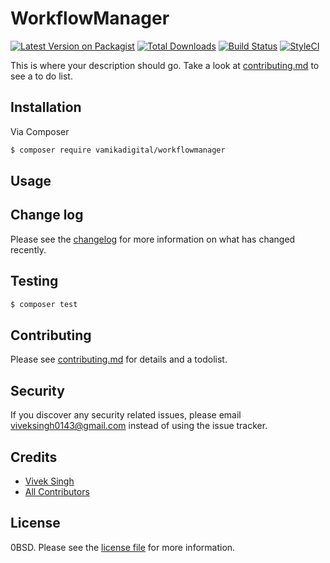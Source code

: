 # WorkflowManager

[![Latest Version on Packagist][ico-version]][link-packagist]
[![Total Downloads][ico-downloads]][link-downloads]
[![Build Status][ico-travis]][link-travis]
[![StyleCI][ico-styleci]][link-styleci]

This is where your description should go. Take a look at [contributing.md](contributing.md) to see a to do list.

## Installation

Via Composer

``` bash
$ composer require vamikadigital/workflowmanager
```

## Usage

## Change log

Please see the [changelog](changelog.md) for more information on what has changed recently.

## Testing

``` bash
$ composer test
```

## Contributing

Please see [contributing.md](contributing.md) for details and a todolist.

## Security

If you discover any security related issues, please email viveksingh0143@gmail.com instead of using the issue tracker.

## Credits

- [Vivek Singh][link-author]
- [All Contributors][link-contributors]

## License

0BSD. Please see the [license file](license.md) for more information.

[ico-version]: https://img.shields.io/packagist/v/vamikadigital/workflowmanager.svg?style=flat-square
[ico-downloads]: https://img.shields.io/packagist/dt/vamikadigital/workflowmanager.svg?style=flat-square
[ico-travis]: https://img.shields.io/travis/vamikadigital/workflowmanager/master.svg?style=flat-square
[ico-styleci]: https://styleci.io/repos/12345678/shield

[link-packagist]: https://packagist.org/packages/vamikadigital/workflowmanager
[link-downloads]: https://packagist.org/packages/vamikadigital/workflowmanager
[link-travis]: https://travis-ci.org/vamikadigital/workflowmanager
[link-styleci]: https://styleci.io/repos/12345678
[link-author]: https://github.com/vamikadigital
[link-contributors]: ../../contributors

